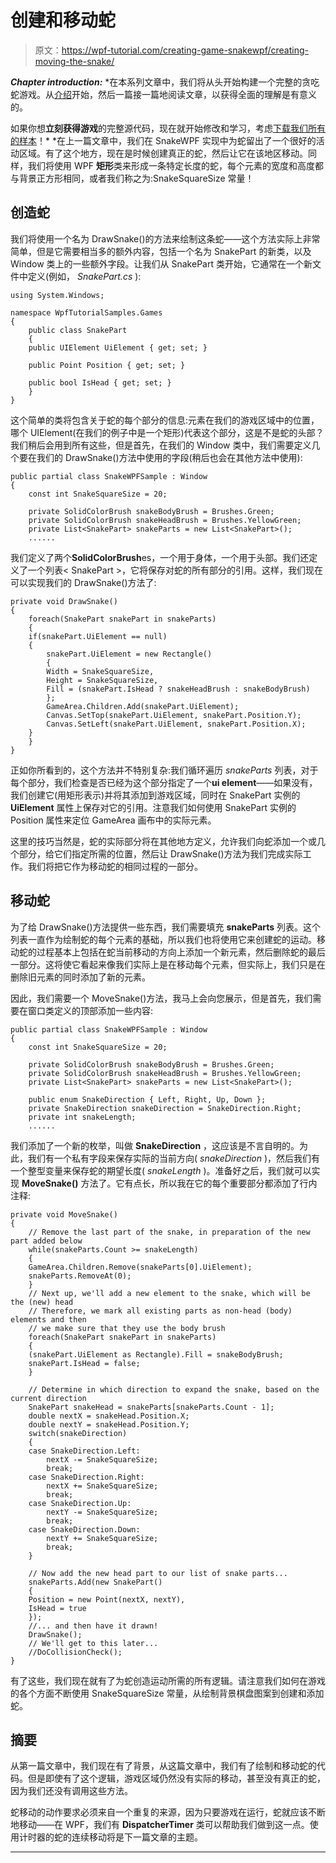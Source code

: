 # 创建和移动蛇

> 原文：<https://wpf-tutorial.com/creating-game-snakewpf/creating-moving-the-snake/>

***Chapter introduction:*** *在本系列文章中，我们将从头开始构建一个完整的贪吃蛇游戏。从[介绍](https://www.wpf-tutorial.com/creating-game-snakewpf/introduction/)开始，然后一篇接一篇地阅读文章，以获得全面的理解是有意义的。

如果你想**立刻获得游戏**的完整源代码，现在就开始修改和学习，考虑[下载我们所有的样本](https://www.wpf-tutorial.com/download-wpf-tutorial-pdf-with-sample-code/)！*  *在上一篇文章中，我们在 SnakeWPF 实现中为蛇留出了一个很好的活动区域。有了这个地方，现在是时候创建真正的蛇，然后让它在该地区移动。同样，我们将使用 WPF **矩形**类来形成一条特定长度的蛇，每个元素的宽度和高度都与背景正方形相同，或者我们称之为:SnakeSquareSize 常量！

## 创造蛇

我们将使用一个名为 DrawSnake()的方法来绘制这条蛇——这个方法实际上非常简单，但是它需要相当多的额外内容，包括一个名为 SnakePart 的新类，以及 Window 类上的一些额外字段。让我们从 SnakePart 类开始，它通常在一个新文件中定义(例如， *SnakePart.cs* ):

```
using System.Windows;

namespace WpfTutorialSamples.Games
{
    public class SnakePart
    {
    public UIElement UiElement { get; set; }

    public Point Position { get; set; }

    public bool IsHead { get; set; }
    }
}
```

这个简单的类将包含关于蛇的每个部分的信息:元素在我们的游戏区域中的位置，哪个 UIElement(在我们的例子中是一个矩形)代表这个部分，这是不是蛇的头部？我们稍后会用到所有这些，但是首先，在我们的 Window 类中，我们需要定义几个要在我们的 DrawSnake()方法中使用的字段(稍后也会在其他方法中使用):

```
public partial class SnakeWPFSample : Window  
{  
    const int SnakeSquareSize = 20;  

    private SolidColorBrush snakeBodyBrush = Brushes.Green;  
    private SolidColorBrush snakeHeadBrush = Brushes.YellowGreen;  
    private List<SnakePart> snakeParts = new List<SnakePart>();  
    ......
```

<input type="hidden" name="IL_IN_ARTICLE">

我们定义了两个**SolidColorBrush**es，一个用于身体，一个用于头部。我们还定义了一个列表< SnakePart >，它将保存对蛇的所有部分的引用。这样，我们现在可以实现我们的 DrawSnake()方法了:

```
private void DrawSnake()
{
    foreach(SnakePart snakePart in snakeParts)
    {
    if(snakePart.UiElement == null)
    {
        snakePart.UiElement = new Rectangle()
        {
        Width = SnakeSquareSize,
        Height = SnakeSquareSize,
        Fill = (snakePart.IsHead ? snakeHeadBrush : snakeBodyBrush)
        };
        GameArea.Children.Add(snakePart.UiElement);
        Canvas.SetTop(snakePart.UiElement, snakePart.Position.Y);
        Canvas.SetLeft(snakePart.UiElement, snakePart.Position.X);
    }
    }
}
```

正如你所看到的，这个方法并不特别复杂:我们循环遍历 *snakeParts* 列表，对于每个部分，我们检查是否已经为这个部分指定了一个**ui element**——如果没有，我们创建它(用矩形表示)并将其添加到游戏区域，同时在 SnakePart 实例的 **UiElement** 属性上保存对它的引用。注意我们如何使用 SnakePart 实例的 Position 属性来定位 GameArea 画布中的实际元素。

这里的技巧当然是，蛇的实际部分将在其他地方定义，允许我们向蛇添加一个或几个部分，给它们指定所需的位置，然后让 DrawSnake()方法为我们完成实际工作。我们将把它作为移动蛇的相同过程的一部分。

## 移动蛇

为了给 DrawSnake()方法提供一些东西，我们需要填充 **snakeParts** 列表。这个列表一直作为绘制蛇的每个元素的基础，所以我们也将使用它来创建蛇的运动。移动蛇的过程基本上包括在蛇当前移动的方向上添加一个新元素，然后删除蛇的最后一部分。这将使它看起来像我们实际上是在移动每个元素，但实际上，我们只是在删除旧元素的同时添加了新的元素。

因此，我们需要一个 MoveSnake()方法，我马上会向您展示，但是首先，我们需要在窗口类定义的顶部添加一些内容:

```
public partial class SnakeWPFSample : Window  
{  
    const int SnakeSquareSize = 20;  

    private SolidColorBrush snakeBodyBrush = Brushes.Green;  
    private SolidColorBrush snakeHeadBrush = Brushes.YellowGreen;  
    private List<SnakePart> snakeParts = new List<SnakePart>();  

    public enum SnakeDirection { Left, Right, Up, Down };  
    private SnakeDirection snakeDirection = SnakeDirection.Right;  
    private int snakeLength;  
    ......
```

我们添加了一个新的枚举，叫做 **SnakeDirection** ，这应该是不言自明的。为此，我们有一个私有字段来保存实际的当前方向( *snakeDirection* )，然后我们有一个整型变量来保存蛇的期望长度( *snakeLength* )。准备好之后，我们就可以实现 **MoveSnake()** 方法了。它有点长，所以我在它的每个重要部分都添加了行内注释:

```
private void MoveSnake()  
{  
    // Remove the last part of the snake, in preparation of the new part added below  
    while(snakeParts.Count >= snakeLength)  
    {  
    GameArea.Children.Remove(snakeParts[0].UiElement);  
    snakeParts.RemoveAt(0);  
    }  
    // Next up, we'll add a new element to the snake, which will be the (new) head  
    // Therefore, we mark all existing parts as non-head (body) elements and then  
    // we make sure that they use the body brush  
    foreach(SnakePart snakePart in snakeParts)  
    {  
    (snakePart.UiElement as Rectangle).Fill = snakeBodyBrush;  
    snakePart.IsHead = false;  
    }  

    // Determine in which direction to expand the snake, based on the current direction  
    SnakePart snakeHead = snakeParts[snakeParts.Count - 1];  
    double nextX = snakeHead.Position.X;  
    double nextY = snakeHead.Position.Y;  
    switch(snakeDirection)  
    {  
    case SnakeDirection.Left:  
        nextX -= SnakeSquareSize;  
        break;  
    case SnakeDirection.Right:  
        nextX += SnakeSquareSize;  
        break;  
    case SnakeDirection.Up:  
        nextY -= SnakeSquareSize;  
        break;  
    case SnakeDirection.Down:  
        nextY += SnakeSquareSize;  
        break;  
    }  

    // Now add the new head part to our list of snake parts...  
    snakeParts.Add(new SnakePart()  
    {  
    Position = new Point(nextX, nextY),  
    IsHead = true  
    });  
    //... and then have it drawn!  
    DrawSnake();  
    // We'll get to this later...  
    //DoCollisionCheck();          
}
```

有了这些，我们现在就有了为蛇创造运动所需的所有逻辑。请注意我们如何在游戏的各个方面不断使用 SnakeSquareSize 常量，从绘制背景棋盘图案到创建和添加蛇。

## 摘要

从第一篇文章中，我们现在有了背景，从这篇文章中，我们有了绘制和移动蛇的代码。但是即使有了这个逻辑，游戏区域仍然没有实际的移动，甚至没有真正的蛇，因为我们还没有调用这些方法。

蛇移动的动作要求必须来自一个重复的来源，因为只要游戏在运行，蛇就应该不断地移动——在 WPF，我们有 **DispatcherTimer** 类可以帮助我们做到这一点。使用计时器的蛇的连续移动将是下一篇文章的主题。

* * **